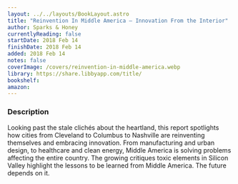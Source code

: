 ```yaml
---
layout: ../../layouts/BookLayout.astro
title: "Reinvention In Middle America — Innovation From the Interior"
author: Sparks & Honey
currentlyReading: false
startDate: 2018 Feb 14
finishDate: 2018 Feb 14
added: 2018 Feb 14
notes: false
coverImage: /covers/reinvention-in-middle-america.webp
library: https://share.libbyapp.com/title/
bookshelf:
amazon:
---
```


### Description
Looking past the stale clichés about the heartland, this report spotlights how cities from Cleveland to Columbus to Nashville are reinventing themselves and embracing innovation. From manufacturing and urban design, to healthcare and clean energy, Middle America is solving problems affecting the entire country. The growing critiques toxic elements in Silicon Valley highlight the lessons to be learned from Middle America. The future depends on it.

<!-- ### Notes & Highlights -->
